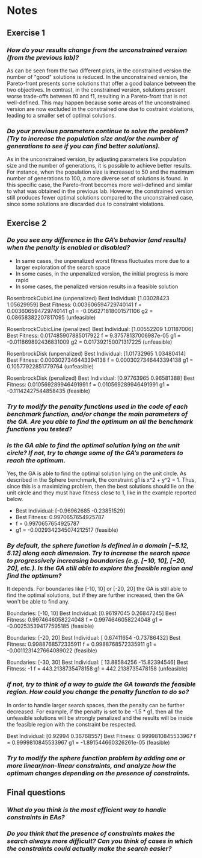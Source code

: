 # Notes

## Exercise 1

### _How do your results change from the unconstrained version (from the previous lab)?_

As can be seen from the two different plots, in the constrained version the number of "good" solutions is reduced. In the unconstrained version, the Pareto-front presents some solutions that offer a good balance between the two objectives. In contrast, in the constrained version, solutions present worse trade-offs between f0 and f1, resulting in a Pareto-front that is not well-defined. This may happen because some areas of the unconstrained version are now excluded in the constrained one due to costraint violations, leading to a smaller set of optimal solutions.

### _Do your previous parameters continue to solve the problem? (Try to increase the population size and/or the number of generations to see if you can find better solutions)._

As in the unconstrained version, by adjusting parameters like population size and the number of generations, it is possible to achieve better results. For instance, when the population size is increased to 50 and the maximum number of generations to 100, a more diverse set of solutions is found. In this specific case, the Pareto-front becomes more well-defined and similar to what was obtained in the previous lab. However, the constrained version still produces fewer optimal solutions compared to the unconstrained case, since some solutions are discarded due to constraint violations.

## Exercise 2

### _Do you see any difference in the GA’s behavior (and results) when the penalty is enabled or disabled?_

* In same cases, the unpenalized worst fitness fluctuates more due to a larger exploration of the search space
* In some cases, in the unpenalized version, the initial progress is more rapid
* In some cases, the penalized version results in a feasible solution

RosenbrockCubicLine (unpenalized)
Best Individual: [1.03028423 1.05629959]
Best Fitness: 0.003606594729740141
f = 0.003606594729740141
g1 = -0.056271818001571106
g2 = 0.08658382207817095
(unfeasible)

RosenbrockCubicLine (penalized)
Best Individual: [1.00552209 1.01187006]
Best Fitness: 0.017485907885017922
f = 9.37578137006987e-05
g1 = -0.011869892436831009
g2 = 0.017392150071317225
(unfeasible)

RosenbrockDisk (unpenalized)
Best Individual: [1.01732965 1.03480414]
Best Fitness: 0.0003027346443394138
f = 0.0003027346443394138
g1 = 0.10577922851779764
(unfeasible)

RosenbrockDisk (penalized)
Best Individual: [0.97763965 0.96581388]
Best Fitness: 0.010569289946491991
f = 0.010569289946491991
g1 = -0.11142427544858435
(feasible)

### _Try to modify the penalty functions used in the code of each benchmark function, and/or change the main parameters of the GA. Are you able to find the optimum on all the benchmark functions you tested?_

### _Is the GA able to find the optimal solution lying on the unit circle? If not, try to change some of the GA’s parameters to reach the optimum._

Yes, the GA is able to find the optimal solution lying on the unit circle. As described in the Sphere benchmark, the constraint g1 is x^2 + y^2 = 1. Thus, since this is a maximizing problem, then the best solutions should lie on the unit circle and they must have fitness close to 1, like in the example reported below.

* Best Individual: [-0.96962685 -0.23851529]
* Best Fitness: 0.9970657654925787
* f = 0.9970657654925787
* g1 = -0.0029342345074212517 (feasible)

### _By default, the sphere function is defined in a domain [−5.12, 5.12] along each dimension. Try to increase the search space to progressively increasing boundaries (e.g. [−10, 10], [−20, 20], etc.). Is the GA still able to explore the feasible region and find the optimum?_

It depends. For boundaries like [-10, 10] or [-20, 20] the GA is still able to find the optimal solutions, but if they are further increased, then the GA won't be able to find any.

Boundaries: [-10, 10]
Best Individual: [0.96197045 0.26847245]
Best Fitness: 0.9974646058224048
f  = 0.9974646058224048
g1 = -0.002535394177595185
(feasible)

Boundaries: [-20, 20]
Best Individual: [ 0.67411654 -0.73786432]
Best Fitness: 0.9988768572335911
f  = 0.9988768572335911
g1 = -0.0011231427664089022
(feasible)

Boundaries: [-30, 30]
Best Individual: [ 13.88584256 -15.82394546]
Best Fitness: -1
f  = 443.2138735478158
g1 = 442.2138735478158
(unfeasible)

### _If not, try to think of a way to guide the GA towards the feasible region. How could you change the penalty function to do so?_

In order to handle larger search spaces, then the penalty can be further decreased. For example, if the penalty is set to be -1.5 * g1, then all the unfeasible solutions will be strongly penalized and the results will be inside the feasible region with the constraint be respected.

Best Individual: [0.92994    0.36768557]
Best Fitness: 0.9999810845533967
f  = 0.9999810845533967
g1 = -1.891544660326261e-05
(feasible)

### _Try to modify the sphere function problem by adding one or more linear/non-linear constraints, and analyze how the optimum changes depending on the presence of constraints._

## Final questions

### _What do you think is the most efficient way to handle constraints in EAs?_

### _Do you think that the presence of constraints makes the search always more difficult? Can you think of cases in which the constraints could actually make the search easier?_